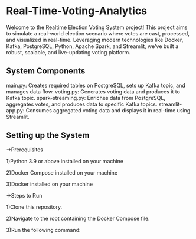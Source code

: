 # Real-Time-Voting-Analytics
Welcome to the Realtime Election Voting System project! This project aims to simulate a real-world election scenario where votes are cast, processed, and visualized in real-time. Leveraging modern technologies like Docker, Kafka, PostgreSQL, Python, Apache Spark, and Streamlit, we've built a robust, scalable, and live-updating voting platform.

## System Components
main.py: Creates required tables on PostgreSQL, sets up Kafka topic, and manages data flow.
voting.py: Generates voting data and produces it to Kafka topic.
spark-streaming.py: Enriches data from PostgreSQL, aggregates votes, and produces data to specific Kafka topics.
streamlit-app.py: Consumes aggregated voting data and displays it in real-time using Streamlit.

## Setting up the System

->Prerequisites

1)Python 3.9 or above installed on your machine

2)Docker Compose installed on your machine

3)Docker installed on your machine

->Steps to Run

1)Clone this repository.

2)Navigate to the root containing the Docker Compose file.

3)Run the following command:

